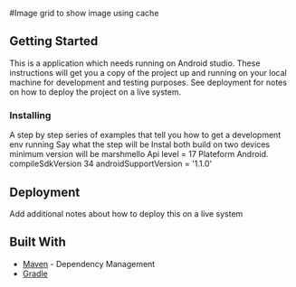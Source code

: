 #Image grid to show image using cache 

## Getting Started
This is a application which needs running on Android studio.
These instructions will get you a copy of the project up and running on your local machine for development and testing purposes. See deployment for notes on how to deploy the project on a live system.

### Installing

A step by step series of examples that tell you how to get a development env running
Say what the step will be
Instal both build on two devices minimum version will be marshmello
Api level = 17
Plateform Android.
compileSdkVersion 34
androidSupportVersion = '1.1.0'

## Deployment

Add additional notes about how to deploy this on a live system

## Built With

* [Maven](https://maven.apache.org/) - Dependency Management
* [Gradle](https://www.jetbrains.com/help/idea/gradle.html)


